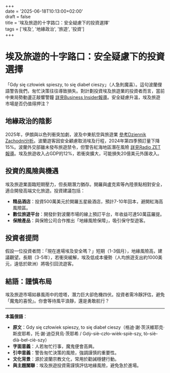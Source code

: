 +++  
date = '2025-06-18T10:13:00+02:00'  
draft = false  
title = '埃及旅遊的十字路口：安全疑慮下的投資選擇'  
tags = ['埃及', '地緣政治', '旅遊', '投資']  
+++  

# 埃及旅遊的十字路口：安全疑慮下的投資選擇  


「Gdy się człowiek spieszy, to się diabeł cieszy」（人急則魔喜）。這句波蘭俚語警告我們，匆忙決策往往導致損失。對計劃投資埃及旅遊業的投資者而言，當前中東局勢動盪正敲響警鐘 [詳見Business Insider報導](https://businessinsider.com.pl/wiadomosci/co-z-wakacjami-w-egipcie-coraz-wiecej-polakow-odwoluje-swoje-wyjazdy/cl947ml)。安全疑慮升溫，埃及旅遊市場是否仍值得押注？  

## 地緣政治的陰影  

2025年，伊朗與以色列衝突加劇，波及中東航空與旅遊業 [參考Dziennik Zachodni分析](https://dziennikzachodni.pl/wojna-miedzy-izraelem-a-iranem-wplynie-na-sytuacje-lotniska-w-pyrzowicach-mam-nadzieje-ze-konflikt-nie-rozszerzy-sie-na-egipt/ar/c3p2-27693475)。波蘭遊客因安全顧慮取消埃及行程，2024年第四季預訂量下降15%。波蘭外交部雖未發布旅遊禁令，但警告紅海地區潛在風險 [詳見Radio ZET報導](https://wiadomosci.radiozet.pl/Biznes/wakacje-w-egipcie-2025-czy-to-bezpieczne-i-co-na-to-msz)。埃及旅遊收入占GDP的12%，若衝突擴大，可能損失20億美元外匯收入。

## 投資的風險與機遇  

埃及旅遊業面臨短期壓力，但長期潛力猶存。開羅與盧克索等內陸景點相對安全，適合開發高端文化旅遊。投資建議包括：  
- **精品酒店**：投資500萬美元於開羅五星級酒店，預計7-10年回本，避開紅海高風險區。  
- **數位旅遊平台**：開發針對波蘭市場的線上預訂平台，年收益可達50萬茲羅提。  
- **保險產品**：與保險公司合作推出「地緣風險保障」，吸引保守型遊客。  

## 投資者提問  

假設一位投資者問：「現在進場埃及安全嗎？」短期（1-3個月），地緣風險高，建議觀望。長期（3-5年），若衝突緩解，埃及低成本優勢（人均旅遊支出約1000美元，遠低於歐洲）將吸引回流遊客。

## 結語：謹慎布局  

埃及旅遊市場如暴風雨中的燈塔，潛力巨大卻危機四伏。投資者需冷靜評估，避免「魔鬼的喜悅」。你會等待風平浪靜，還是勇敢航行？  

---

**本篇俚語**：  
- **原文**：Gdy się człowiek spieszy, to się diabeł cieszy（格迪·謝·茨沃維耶克·斯皮耶希，托·謝·迪亞貝烏·茨耶希 / Gdỳ-siè-czło-wièk-spiè-szy, tò-siè-dià-beł-ciè-szy）  
- **字面意義**：人若匆忙行事，魔鬼便會高興。  
- **引申意義**：警告匆忙決策的風險，強調謹慎的重要性。  
- **文化背景**：源於波蘭宗教文化，常用於勸誡穩健行動。  
- **與主題關聯**：埃及旅遊投資需謹慎評估地緣風險，避免急於進場。